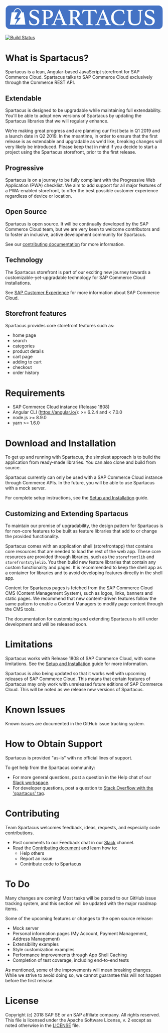 ![](docs/assets/spartacus-blue.png)

[![Build Status](https://travis-ci.org/SAP/cloud-commerce-spartacus-storefront.svg?branch=develop)](https://travis-ci.com/SAP/cloud-commerce-spartacus-storefront-project)

# What is Spartacus?

Spartacus is a lean, Angular-based JavaScript storefront for SAP Commerce Cloud. Spartacus talks to SAP Commerce Cloud exclusively through the Commerce REST API.

## Extendable

 Spartacus is designed to be upgradable while maintaining full extendability. You'll be able to adopt new versions of Spartacus by updating the Spartacus libraries that we will regularly enhance. 

 We’re making great progress and are planning our first beta in Q1 2019 and a launch date in Q2 2019. In the meantime, in order to ensure that the first release is as extendable and upgradable as we'd like, breaking changes will very likely be introduced. Please keep that in mind if you decide to start a project using the Spartacus storefront, prior to the first release. 

## Progressive

Spartacus is on a journey to be fully compliant with the Progressive Web Application (PWA) checklist. We aim to add support for all major features of a PWA-enabled storefront, to offer the best possible customer experience regardless of device or location.

## Open Source

Spartacus is open source. It will be continually developed by the SAP Commerce Cloud team, but we are very keen to welcome contributors and to foster an inclusive, active development community for Spartacus.

See our [contributing documentation](CONTRIBUTING.md) for more information.

## Technology

The Spartacus storefront is part of our exciting new journey towards a customizable-yet-upgradable technology for SAP Commerce Cloud installations.

See [SAP Customer Experience](https://cx.sap.com/en/products/commerce) for more information about SAP Commerce Cloud.

## Storefront features

Spartacus provides core storefront features such as:

- home page
- search
- categories
- product details
- cart page
- adding to cart
- checkout
- order history



# Requirements

- SAP Commerce Cloud instance (Release 1808)
- Angular CLI (https://angular.io/): >= 6.2.4 and < 7.0.0
- node.js >= 8.9.0
- yarn >= 1.6.0

# Download and Installation

To get up and running with Spartacus, the simplest approach is to build the application from ready-made libraries. You can also clone and build from source.

Spartacus currently can only be used with a SAP Commerce Cloud instance through Commerce APIs. In the future, you will be able to use Spartacus with a mock server.

For complete setup instructions, see the [Setup and Installation](docs/setupandinstallation.md) guide.


## Customizing and Extending Spartacus

To maintain our promise of upgradability, the design pattern for Spartacus is for non-core features to be built as feature libraries that add to or change the provided functionality.

Spartacus comes with an application shell (storefrontapp) that contains core resources that are needed to load the rest of the web app. These core resources are provided through libraries, such as the `storefrontlib` and `storefrontstylelib`. You then build new feature libraries that contain any custom functionality and pages. It is recommended to keep the shell app as a container for libraries and to avoid developing features directly in the shell app.

Content for Spartacus pages is fetched from the SAP Commerce Cloud CMS (Content Management System), such as logos, links, banners and static pages. We recommend that new content-driven features follow the same pattern to enable a Content Managers to modify page content through the CMS tools.

The documentation for customizing and extending Spartacus is still under development and will be released soon.



# Limitations

Spartacus works with Release 1808 of SAP Commerce Cloud, with some limitations. See the [Setup and Installation](docs/setupandinstallation.md) guide for more information.

Spartacus is also being updated so that it works well with upcoming releases of SAP Commerce Cloud.  This means that certain features of Spartacus may only work with unreleased future editions of SAP Commerce Cloud. This will be noted as we release new versions of Spartacus.



# Known Issues

Known issues are documented in the GitHub issue tracking system.



# How to Obtain Support

Spartacus is provided "as-is" with no official lines of support. 

To get help from the Spartacus community:

- For more general questions, post a question in the Help chat of our [Slack workspace](https://join.slack.com/t/spartacus-storefront/shared_invite/enQtNDM1OTI3OTMwNjU5LTRiNTFkMDJlZjRmYTBlY2QzZTM3YWNlYzJkYmEwZDY2MjM0MmIyYzdhYmQwZDMwZjg2YTAwOGFjNDBhZDYyNzE).
- For developer questions, post a question to [Stack Overflow with the 'spartacus' tag](https://stackoverflow.com/questions/tagged/spartacus).


# Contributing

Team Spartacus welcomes feedback, ideas, requests, and especially code contributions. 

- Post comments to our Feedback chat in our [Slack](https://join.slack.com/t/spartacus-storefront/shared_invite/enQtNDM1OTI3OTMwNjU5LTRiNTFkMDJlZjRmYTBlY2QzZTM3YWNlYzJkYmEwZDY2MjM0MmIyYzdhYmQwZDMwZjg2YTAwOGFjNDBhZDYyNzE) channel.
- Read the [Contributing document](CONTRIBUTING.md) and learn how to:
  - Help others
  - Report an issue
  - Contribute code to Spartacus



# To Do

Many changes are coming! Most tasks will be posted to our GitHub issue tracking system, and this section will be updated with the major roadmap items.

Some of the upcoming features or changes to the open source release:
- Mock server
- Personal information pages (My Account, Payment Management, Address Management)
- Extensibility examples
- Style customization examples
- Performance improvements through App Shell Caching
- Completion of test coverage, including end-to-end tests

As mentioned, some of the improvements will mean breaking changes. While we strive to avoid doing so, we cannot guarantee this will not happen before the first release.

# License

Copyright (c) 2018 SAP SE or an SAP affiliate company. All rights reserved.
This file is licensed under the Apache Software License, v. 2 except as noted otherwise in the [LICENSE](LICENSE.txt) file.
